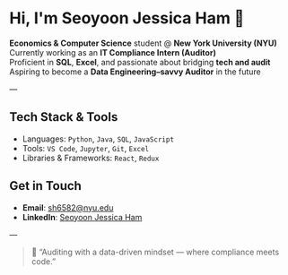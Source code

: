 # Hi, I'm Seoyoon Jessica Ham 👋

**Economics & Computer Science** student @ **New York University (NYU)**  
Currently working as an **IT Compliance Intern (Auditor)**  
Proficient in **SQL**, **Excel**, and passionate about bridging **tech and audit**  
Aspiring to become a **Data Engineering–savvy Auditor** in the future

—

## Tech Stack & Tools

- Languages: `Python`, `Java`, `SQL`, `JavaScript`
- Tools: `VS Code`, `Jupyter`, `Git`, `Excel`
- Libraries & Frameworks: `React`, `Redux`

## Get in Touch

- **Email**: sh6582@nyu.edu  
- **LinkedIn**: [Seoyoon Jessica Ham](https://www.linkedin.com/in/seoyoon-jessica-ham0101/)

—

> 💬 “Auditing with a data-driven mindset — where compliance meets code.”
